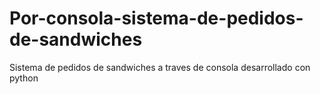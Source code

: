# Por-consola-sistema-de-pedidos-de-sandwiches
Sistema de pedidos de sandwiches a traves de consola desarrollado con python
